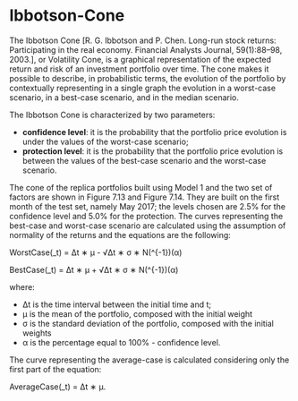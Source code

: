 # Ibbotson-Cone

The Ibbotson Cone [R. G. Ibbotson and P. Chen. Long-run stock returns: Participating in the real economy. Financial Analysts Journal, 59(1):88–98, 2003.], or Volatility Cone, is a graphical representation of the expected return and risk of an investment portfolio over time. The cone makes it possible to describe, in probabilistic terms, the evolution of the portfolio by contextually representing in a single graph the evolution in a worst-case scenario, in a best-case scenario, and in the median scenario.

The Ibbotson Cone is characterized by two parameters:
- **confidence level**: it is the probability that the portfolio price evolution is under the values of the worst-case scenario;
- **protection level**: it is the probability that the portfolio price evolution is between the values of the best-case scenario and the worst-case scenario.

The cone of the replica portfolios built using Model 1 and the two set of factors are shown in Figure 7.13 and Figure 7.14. They are built on the first month of the test set, namely May 2017; the levels chosen are 2.5% for the confidence level and 5.0% for the protection. The curves representing the best-case and worst-case scenario are calculated using the assumption of normality of the returns and the equations are the following:

WorstCase\(_t\) = Δt ∗ μ - √Δt ∗ σ ∗ N\(^{-1}\)(α)

BestCase\(_t\) = Δt ∗ μ + √Δt ∗ σ ∗ N\(^{-1}\)(α) 

where:
- Δt is the time interval between the initial time and t;
- μ is the mean of the portfolio, composed with the initial weight
- σ is the standard deviation of the portfolio, composed with the initial weights
- α is the percentage equal to 100% - confidence level.

The curve representing the average-case is calculated considering only the first part of the equation:

AverageCase\(_t\) = Δt ∗ μ.
